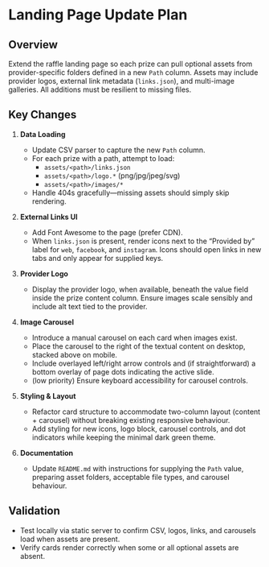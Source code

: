 # Landing Page Update Plan

## Overview

Extend the raffle landing page so each prize can pull optional assets from provider-specific folders defined in a new `Path` column. Assets may include provider logos, external link metadata (`links.json`), and multi-image galleries. All additions must be resilient to missing files.

## Key Changes

1. **Data Loading**
   - Update CSV parser to capture the new `Path` column.
   - For each prize with a path, attempt to load:
     - `assets/<path>/links.json`
     - `assets/<path>/logo.*` (png/jpg/jpeg/svg)
     - `assets/<path>/images/*`
   - Handle 404s gracefully—missing assets should simply skip rendering.

2. **External Links UI**
   - Add Font Awesome to the page (prefer CDN).
   - When `links.json` is present, render icons next to the “Provided by” label for `web`, `facebook`, and `instagram`. Icons should open links in new tabs and only appear for supplied keys.

3. **Provider Logo**
   - Display the provider logo, when available, beneath the value field inside the prize content column. Ensure images scale sensibly and include alt text tied to the provider.

4. **Image Carousel**
   - Introduce a manual carousel on each card when images exist.
   - Place the carousel to the right of the textual content on desktop, stacked above on mobile.
   - Include overlayed left/right arrow controls and (if straightforward) a bottom overlay of page dots indicating the active slide.
   - (low priority) Ensure keyboard accessibility for carousel controls.

5. **Styling & Layout**
   - Refactor card structure to accommodate two-column layout (content + carousel) without breaking existing responsive behaviour.
   - Add styling for new icons, logo block, carousel controls, and dot indicators while keeping the minimal dark green theme.

6. **Documentation**
   - Update `README.md` with instructions for supplying the `Path` value, preparing asset folders, acceptable file types, and carousel behaviour.

## Validation

- Test locally via static server to confirm CSV, logos, links, and carousels load when assets are present.
- Verify cards render correctly when some or all optional assets are absent.
